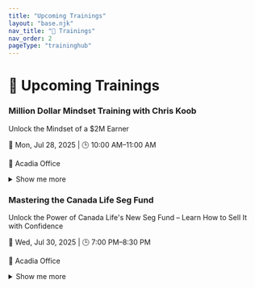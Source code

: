 ```yaml
---
title: "Upcoming Trainings"
layout: "base.njk"
nav_title: "📅 Trainings"
nav_order: 2
pageType: "traininghub"
---
```

# 📅 Upcoming Trainings

<div class="grid sm:grid-cols-1 md:grid-cols-2 lg:grid-cols-2 gap-6">
<div class="searchable border border-gray-200 rounded-lg bg-white shadow-sm p-4 mb-6">
  <h3 class="text-lg font-semibold text-gray-500 mb-1">Million Dollar Mindset Training with Chris Koob</h3>
  <p class="text-sm text-gray-700 italic mb-2">Unlock the Mindset of a $2M Earner</p>
  <p class="text-sm text-gray-600">📅 Mon, Jul 28, 2025 | 🕒 10:00 AM–11:00 AM</p>
  <p class="text-sm text-gray-600">📍 Acadia Office</p>
  <details class="mt-2">
    <summary class="text-blue-600 cursor-pointer">Show me more</summary>
    <div class="mt-2 text-sm space-y-2">
      <p><strong>About this:</strong> Join us for an in-person mindset session with Chris Koob, one of the top leaders in the business. This is your chance to hear firsthand how a $2M earner thinks, builds, and leads.</p>
      <p><strong>Benefits:</strong> Learn the mental strategies and leadership principles that drive massive team growth and success.</p>
      <p><strong>Learn:</strong> Discover the mindset that drives million-dollar results, Learn how to build and lead a winning team culture, Apply proven leadership habits from top earners</p>
      <p><strong>Why It Matters:</strong> If someone else can do it, so can you — but only if you learn to think like they do.</p>
      <p><strong>CTA:</strong> Show up early and come ready to absorb what it really takes to level up.</p>
      <p><strong>Tags:</strong> Mindset, Inspiration, Leadership</p>
      <p><strong>Team SMS:</strong><br><code>Don’t miss today’s mindset session with Chris Koob — a $2M earner with a massive team. Be in the room. 10AM sharp at Acadia Office!</code></p>
      <p><strong>Client SMS:</strong><br><code>Hey! We’re having a top industry leader, Chris Koob, speak in our office today. Come check out how we help people grow — it's worth seeing.</code></p>
      <p><strong>Social:</strong><br><code>Today's the day! $2M earner Chris Koob is speaking live at Acadia Office. If you're serious about growth, get in the room. Mindset training starts at 10AM — come ready to level up. #Leadership #TeamGrowth #MindsetMonday</code></p>
    </div>
  </details>
</div>
<div class="searchable border border-gray-200 rounded-lg bg-white shadow-sm p-4 mb-6">
  <h3 class="text-lg font-semibold text-gray-500 mb-1">Mastering the Canada Life Seg Fund</h3>
  <p class="text-sm text-gray-700 italic mb-2">Unlock the Power of Canada Life's New Seg Fund – Learn How to Sell It with Confidence</p>
  <p class="text-sm text-gray-600">📅 Wed, Jul 30, 2025 | 🕒 7:00 PM–8:30 PM</p>
  <p class="text-sm text-gray-600">📍 Acadia Office</p>
  <details class="mt-2">
    <summary class="text-blue-600 cursor-pointer">Show me more</summary>
    <div class="mt-2 text-sm space-y-2">
      <p><strong>About this:</strong> Join us in person at the Acadia Office for a deep dive into Canada Life’s new Segregated Fund product. Whether you're new or experienced, this training will help you build confidence, sharpen your sales skills, and duplicate success with your team.</p>
      <p><strong>Benefits:</strong> Learn how the new Canada Life Seg fund product works, how to present it to clients effectively, and how to use it as a strategic tool to grow your business.</p>
      <p><strong>Learn:</strong> Understand key features and selling points of the new Canada Life Seg Fund, Master appointment-setting skills with scripts and objection handling, Learn to teach and duplicate the strategy with your team for faster growth</p>
      <p><strong>Why It Matters:</strong> Confidence comes from clarity — and this session delivers both.</p>
      <p><strong>CTA:</strong> Show up early, take notes, and bring a teammate ready to grow.</p>
      <p><strong>Tags:</strong> investment, sales, inperson</p>
      <p><strong>Team SMS:</strong><br><code>Team — big in-person training this Wed 7PM at Acadia. Learn how to sell the new Canada Life Seg Fund + appointment-setting tips. Show up early + ready!</code></p>
      <p><strong>Client SMS:</strong><br><code>Hey! Want to see how we help families invest smarter using Canada Life’s newest strategy? I’ll be at an in-person session this Wed at 7PM. Come check it out at the Acadia office!</code></p>
      <p><strong>Social:</strong><br><code>📣 In-person training this Wed @ Acadia Office! Learn how to sell Canada Life's NEW Seg Fund + sharpen your appointment-setting skills. Confidence = clarity = growth. Show up early & bring your team! 💼🔥</code></p>
    </div>
  </details>
</div>
</div>